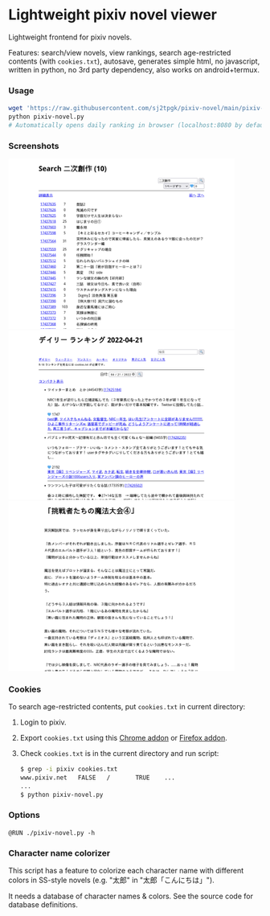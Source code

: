 # Lightweight pixiv novel viewer

Lightweight frontend for pixiv novels.

Features: search/view novels, view rankings, search age-restricted contents (with `cookies.txt`), autosave, generates simple html, no javascript, written in python, no 3rd party dependency, also works on android+termux.

### Usage
``` sh
wget 'https://raw.githubusercontent.com/sj2tpgk/pixiv-novel/main/pixiv-novel.py'
python pixiv-novel.py
# Automatically opens daily ranking in browser (localhost:8080 by default)
```

### Screenshots
<img width="450" src="images/search.png">
<img width="450" src="images/top.png">
<img width="450" src="images/novel.png">

### Cookies
To search age-restricted contents, put `cookies.txt` in current directory:
1. Login to pixiv.
2. Export `cookies.txt` using this [Chrome addon](https://chrome.google.com/webstore/detail/get-cookiestxt/bgaddhkoddajcdgocldbbfleckgcbcid) or [Firefox addon](https://addons.mozilla.org/ja/firefox/addon/cookies-txt/).
3. Check `cookies.txt` is in the current directory and run script:

    ```sh
    $ grep -i pixiv cookies.txt
    www.pixiv.net   FALSE   /       TRUE    ...
    ...
    $ python pixiv-novel.py
    ```

<!-- or use document.cookie in devtool -->

### Options
```
@RUN ./pixiv-novel.py -h
```

### Character name colorizer
This script has a feature to colorize each character name with different colors in SS-style novels (e.g. "太郎" in "太郎「こんにちは」").

It needs a database of character names & colors.
See the source code for database definitions.

